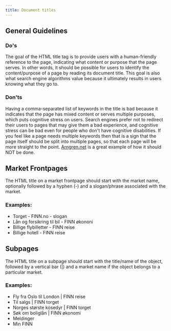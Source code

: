 ```yaml
---
title: Document titles
---
```


## General Guidelines

### Do's

The goal of the HTML title tag is to provide users with a human-friendly reference to the page, indicating what content or purpose that the page serves.
In other words, it should be possible for users to identify the content/purpose of a page by reading its document title.
This goal is also what search engine algorithms value because it ultimately results in users knowing what they go to.

### Don'ts

Having a comma-separated list of keywords in the title is bad because it indicates that the page has mixed content or serves multiple purposes, which puts cognitive stress on users.
Search engines prefer not to redirect their users to pages that may give them a bad experience, and cognitive stress can be bad even for people who don't have cognitive disabilities.
If you feel like a page needs multiple keywords then that is a sign that the page itself should be split into multiple pages, so that each page will be more straight to the point.
[Arngren.net](http://arngren.net/) is a great example of how it should NOT be done.

## Market Frontpages

The HTML title on a market frontpage should start with the market name, optionally followed by a hyphen (-) and a slogan/phrase associated with the market.

### Examples:

- Torget - FINN.no - slogan
- Lån og forsikring til bil - FINN økononi
- Billige flybilletter - FINN reise
- Billige hotell - FINN reise

## Subpages

The HTML title on a subpage should start with the title/name of the object, followed by a vertical bar (|) and a market name if the object belongs to a particular market.

### Examples:

- Fly fra Oslo til London | FINN reise
- Til salgs | FINN torget
- Norges største kosedyr | FINN torget
- Søk om boliglån | FINN økonomi
- Meldinger
- Min FINN
